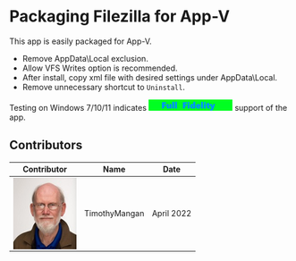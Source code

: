 # Packaging Filezilla for App-V

This app is easily packaged for App-V.

* Remove AppData\Local exclusion.
* Allow VFS Writes option is recommended.
* After install, copy xml file with desired settings under AppData\Local.
* Remove unnecessary shortcut to `Uninstall`.


Testing on Windows 7/10/11 indicates [<img src="/media/CatFullFidelity.png" alt="Full Fidelity" />](/media/CatFullFidelity.png) support of the app.


## Contributors

| Contributor | Name | Date |
|----|----|----|
| [<img src="/media/Contributors/TimMangan.jpg" align="left" Height="128" />](/media/Contributors/TimMangan.jpg) | TimothyMangan | April 2022 |


